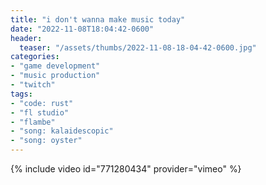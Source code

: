 ```yaml
---
title: "i don't wanna make music today"
date: "2022-11-08T18:04:42-0600"
header:
  teaser: "/assets/thumbs/2022-11-08-18-04-42-0600.jpg"
categories:
- "game development"
- "music production"
- "twitch"
tags:
- "code: rust"
- "fl studio"
- "flambe"
- "song: kalaidescopic"
- "song: oyster"
---
```

{% include video id="771280434" provider="vimeo" %}
